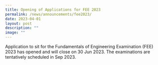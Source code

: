 ```yaml
---
title: Opening of Applications for FEE 2023
permalink: /news/announcements/fee2023/
date: 2023-04-01
layout: post
description: ""
image: ""
---
```

Application to sit for the Fundamentals of Engineering Examination (FEE) 2023 has opened and will close on 30 Jun 2023. The examinations are tentatively scheduled in Sep 2023.